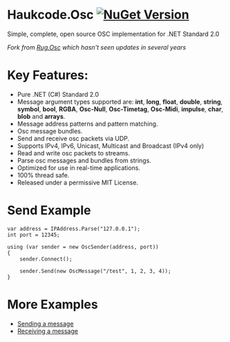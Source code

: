 # Haukcode.Osc [![NuGet Version](http://img.shields.io/nuget/v/Haukcode.Osc.svg?style=flat)](https://www.nuget.org/packages/Haukcode.Osc/)

Simple, complete, open source OSC implementation for .NET Standard 2.0

*Fork from [Rug.Osc](https://bitbucket.org/rugcode/rug.osc) which hasn't seen updates in several years*

# Key Features: 
* Pure .NET (C#) Standard 2.0
* Message argument types supported are: **int**, **long**, **float**, **double**, **string**, **symbol**, **bool**, **RGBA**, **Osc-Null**, **Osc-Timetag**, **Osc-Midi**, **impulse**, **char**, **blob** and **arrays**.
* Message address patterns and pattern matching.
* Osc message bundles.
* Send and receive osc packets via UDP.
* Supports IPv4, IPv6, Unicast, Multicast and Broadcast (IPv4 only)
* Read and write osc packets to streams.
* Parse osc messages and bundles from strings.
* Optimized for use in real-time applications.
* 100% thread safe.
* Released under a permissive MIT License.




# Send Example

```
var address = IPAddress.Parse("127.0.0.1"); 
int port = 12345;

using (var sender = new OscSender(address, port)) 
{
	sender.Connect();

	sender.Send(new OscMessage("/test", 1, 2, 3, 4));
}

```


# More Examples
* [Sending a message](https://bitbucket.org/rugcode/rug.osc/wiki/Sending%20a%20message)
* [Receiving a message](https://bitbucket.org/rugcode/rug.osc/wiki/Receiving%20a%20message)
